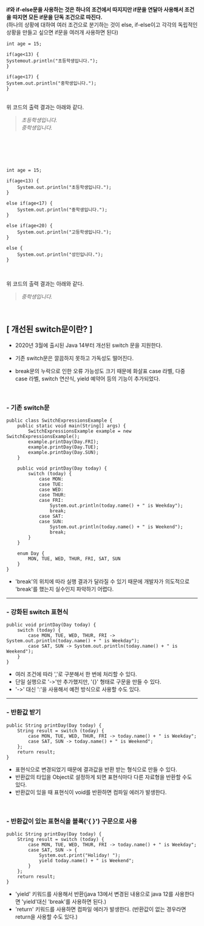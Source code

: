 **if와 if-else문을 사용하는 것은 하나의 조건에서 따지지만 if문을 연달아 사용해서 조건을 따지면 모든 if문을 단독 조건으로 따진다.**<br>
(하나의 상황에 대하여 여러 조건으로 분기하는 것이 else, if-else이고 각각의 독립적인 상황을 만들고 싶으면 if문을 여러개 사용하면 된다)<br>

```
int age = 15;

if(age<13) {
Systemout.println("초등학생입니다.");
}

if(age<17) {
System.out.println("중학생입니다.");
}
```
<br>
위 코드의 출력 결과는 아래와 같다. <br>

>*초등학생입니다.*<br>
>*중학생입니다.*<br>

<br>
<br>
<br>
<br>

```
int age = 15;

if(age<13) {
    System.out.println("초등학생입니다.");
}

else if(age<17) {
    System.out.println("중학생입니다.");
}

else if(age<20) {
    System.out.println("고등학생입니다.");
}

else {
    System.out.println("성인입니다.");
}
```
<br>

위 코드의 출력 결과는 아래와 같다.
>*중학생입니다.* <br>

<br>

## [ 개선된 switch문이란? ]
- 2020년 3월에 출시된 Java 14부터 개선된 switch 문을 지원한다.

- 기존 switch문은 깔끔하지 못하고 가독성도 떨어진다.

- break문의 누락으로 인한 오류 가능성도 크기 때문에 화살표 case 라벨, 다중 case 라벨, switch 연산식, yield 예약어 등의 기능이 추가되었다.
<br>

 ### - 기존 switch문 
```
public class SwitchExpressionsExample {
    public static void main(String[] args) {
        SwitchExpressionsExample example = new SwitchExpressionsExample();
        example.printDay(Day.FRI);
        example.printDay(Day.TUE);
        example.printDay(Day.SUN);
    }

    public void printDay(Day today) {
        switch (today) {
            case MON:
            case TUE:
            case WED:
            case THUR:
            case FRI:
                System.out.println(today.name() + " is Weekday");
                break;
            case SAT:
            case SUN:
                System.out.println(today.name() + " is Weekend");
                break;
        }
    }

    enum Day {
        MON, TUE, WED, THUR, FRI, SAT, SUN
    }
}
```
- 'break'의 위치에 따라 실행 결과가 달라질 수 있기 때문에 개발자가 의도적으로 'break'를 했는지 실수인지 파악하기 어렵다.<br>
***

### - 강화된 switch 표현식

```
public void printDay(Day today) {
    switch (today) {
        case MON, TUE, WED, THUR, FRI -> System.out.println(today.name() + " is Weekday");
        case SAT, SUN -> System.out.println(today.name() + " is Weekend");
    }
}
```

- 여러 조건에 따라 ','로 구분해서 한 번에 처리할 수 있다.
- 단일 실행으로 '->'만 추가했지만, '{}' 형태로 구문을 만들 수 있다.
- '->' 대신 ':'을 사용해서 예전 방식으로 사용할 수도 있다.
***
### - 반환값 받기
```
public String printDay(Day today) {
    String result = switch (today) {
        case MON, TUE, WED, THUR, FRI -> today.name() + " is Weekday";
        case SAT, SUN -> today.name() + " is Weekend";
    };
    return result;
}
```
- 표현식으로 변경되었기 때문에 결과값을 반환 받는 형식으로 만들 수 있다.
- 반환값의 타입을 Object로 설정하게 되면 표현식마다 다른 자료형을 반환할 수도 있다.
- 반환값이 있을 때 표현식이 void를 반환하면 컴파일 에러가 발생한다.
<br>

### - 반환값이 있는 표현식을 블록('{ }') 구문으로 사용
```
public String printDay(Day today) {
    String result = switch (today) {
        case MON, TUE, WED, THUR, FRI -> today.name() + " is Weekday";
        case SAT, SUN -> {
            System.out.print("Holiday! ");
            yield today.name() + " is Weekend";
        }
    };
    return result;
}
```
- 'yield' 키워드를 사용해서 반환(java 13에서 변경된 내용으로 java 12를 사용한다면 'yield'대신 'break'를 사용하면 된다.)
- 'return' 키워드를 사용하면 컴파일 에러가 발생한다. (반환값이 없는 경우라면 return을 사용할 수도 있다.)
